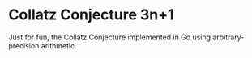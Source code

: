 Collatz Conjecture 3n+1
========================

Just for fun, the Collatz Conjecture implemented in Go using arbitrary-precision arithmetic.
